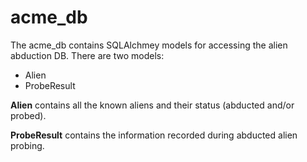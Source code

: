 acme_db
===========
The acme_db contains SQLAlchmey models for accessing the alien abduction DB.
There are two models:

- Alien
- ProbeResult

**Alien** contains all the known aliens and their status (abducted and/or
probed).

**ProbeResult** contains the information recorded during abducted alien
probing.

